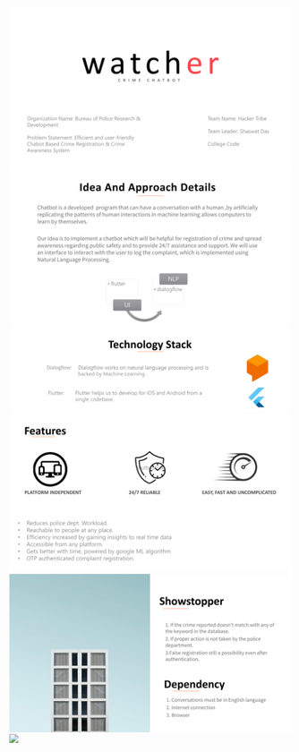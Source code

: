 ![](./presentation/1.png)
![](./presentation/2.png)
![](./presentation/3.png)
![](./presentation/4.png)
![](./presentation/5.png)
![](./presentation/6.png)
